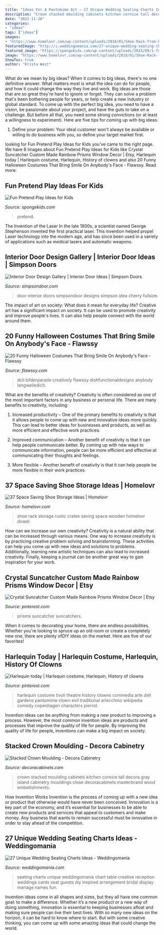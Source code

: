 ```yaml
---
title: "Ideas For A Pantomime Act ~ 27 Unique Wedding Seating Charts Ideas"
description: "Crown stacked moulding cabinets kitchen cornice tall decora gray island cabinetry mouldings close decoracabinets masterbrand wood embellishments"
date: "2022-11-26"
categories:
- "ideas"
tags: ["ideas"]
images:
- "https://www.homelovr.com/wp-content/uploads/2018/01/Shoe-Rack-from-Rustic-Crates.jpg"
featuredImage: "http://i.weddingomania.com/27-unique-wedding-seating-charts-ideas-5-500x698.jpg"
featured_image: "https://spongekids.com/wp-content/uploads/2015/09/1-fun-pretend-play-ideas-for-kids.jpg"
image: "https://www.homelovr.com/wp-content/uploads/2018/01/Shoe-Rack-from-Rustic-Crates.jpg"
ShowToc: true
author: "Krista West"
---
```



What do we mean by big ideas?
When it comes to big ideas, there's no one definitive answer. What matters most is what the idea can do for people, and how it could change the way they live and work. 
Big ideas are those that are so great they're hard to ignore or forget. They can solve a problem that's been bothering people for years, or help create a new industry or global standard. 
To come up with the perfect big idea, you need to have a vision, be passionate about your project, and have the guts to take on a challenge. But before all that, you need some strong convictions (or at least a willingness to experiment). 
Here are five tips for coming up with big ideas: 
1) Define your problem: Your ideal customer won't always be available or willing to do business with you, so define your target market first.

	

		
looking for Fun Pretend Play Ideas for Kids you've came to the right page. We have 8 Images about Fun Pretend Play Ideas for Kids like Crystal Suncatcher Custom Made Rainbow Prisms Window Decor | Etsy, Harlequin today | Harlequin costume, Harlequin, History of clowns and also 20 Funny Halloween Costumes That Bring Smile On Anybody&#039;s Face - Flawssy. Read more:
		
    
## Fun Pretend Play Ideas For Kids

<img loading=lazy src="https://spongekids.com/wp-content/uploads/2015/09/1-fun-pretend-play-ideas-for-kids.jpg" onerror="this.onerror=null;this.src='https://tse4.mm.bing.net/th?id=OIP.P25LdRZ0RV0E6_Yj0K9zGQHaKh&amp;pid=15.1';" alt="Fun Pretend Play Ideas for Kids">

_Source: spongekids.com_

>pretend. 

	

The Invention of the Laser
In the late 1800s, a scientist named George Stephenson invented the first practical laser. This invention helped propel Laser technology into the modern age, and has since been used in a variety of applications such as medical lasers and automatic weapons.

    
## Interior Door Design Gallery | Interior Door Ideas | Simpson Doors

<img loading=lazy src="http://www.simpsondoor.com/door-idea-gallery/fullsize/720.jpg" onerror="this.onerror=null;this.src='https://tse2.mm.bing.net/th?id=OIP.p94sU_9XprhD3OZ9pWUL0wHaLH&amp;pid=15.1';" alt="Interior Door Design Gallery | Interior Door Ideas | Simpson Doors">

_Source: simpsondoor.com_

>door interior doors simpsondoor designs simpson idea cherry fullsize. 

	

The impact of art on society: What does it mean for everyday life?
Creative art has a significant impact on society. It can be used to promote creativity and improve people's lives. It can also help people connect with the world around them.

    
## 20 Funny Halloween Costumes That Bring Smile On Anybody&#039;s Face - Flawssy

<img loading=lazy src="https://www.flawssy.com/wp-content/uploads/2016/05/Funny-Guy-Halloween-Costume-Ideas.jpg" onerror="this.onerror=null;this.src='https://tse4.mm.bing.net/th?id=OIP.Zf09jjS0mYx7iopWOecu6AHaLx&amp;pid=15.1';" alt="20 Funny Halloween Costumes That Bring Smile On Anybody&#039;s Face - Flawssy">

_Source: flawssy.com_

>dcli bilderparade creatively flawssy dishfunctionaldesigns anybody langweiledich. 

	

What are the benefits of creativity?
Creativity is often considered as one of the most important factors in any business or personal life. There are many benefits to creativity, including: 
1. Increased productivity – One of the primary benefits to creativity is that it allows people to come up with new and innovative ideas more quickly. This can lead to better ideas for businesses and products, as well as more efficient and effective work practices.

2. Improved communication – Another benefit of creativity is that it can help people communicate better. By coming up with new ways to communicate information, people can be more efficient and effective at communicating their thoughts and feelings.

3. More flexible – Another benefit of creativity is that it can help people be more flexible in their work practices.

    
## 37 Space Saving Shoe Storage Ideas | Homelovr

<img loading=lazy src="https://www.homelovr.com/wp-content/uploads/2018/01/Shoe-Rack-from-Rustic-Crates.jpg" onerror="this.onerror=null;this.src='https://tse1.mm.bing.net/th?id=OIP.MSFClcfLsR4tmfAhqS_FvwHaKx&amp;pid=15.1';" alt="37 Space Saving Shoe Storage Ideas | Homelovr">

_Source: homelovr.com_

>shoe rack storage rustic crates saving space wooden homelovr dowel. 

	

How can we increase our own creativity?
Creativity is a natural ability that can be increased through various means. One way to increase creativity is by practicing creative problem solving and brainstorming. These activities can help you come up with new ideas and solutions to problems. Additionally, learning new artistic techniques can also lead to increased creativity. Finally, keeping a journal can be another great way to gain inspiration for your work.

    
## Crystal Suncatcher Custom Made Rainbow Prisms Window Decor | Etsy

<img loading=lazy src="https://i.pinimg.com/736x/fc/c2/6d/fcc26d0561fdd564a6d65df69de72047.jpg" onerror="this.onerror=null;this.src='https://tse3.mm.bing.net/th?id=OIP.UiIUEJlh_cibgV8ZUXtjGwHaL3&amp;pid=15.1';" alt="Crystal Suncatcher Custom Made Rainbow Prisms Window Decor | Etsy">

_Source: pinterest.com_

>prisms suncatcher suncatchers. 

	

When it comes to decorating your home, there are endless possibilities. Whether you're looking to spruce up an old room or create a completely new one, there are plenty ofDIY ideas on the market. Here are five of our favorites!

    
## Harlequin Today | Harlequin Costume, Harlequin, History Of Clowns

<img loading=lazy src="https://i.pinimg.com/736x/9f/36/24/9f362421fe37ffb6496bc17b25747234--harlequin-costume-tivoli-gardens.jpg" onerror="this.onerror=null;this.src='https://tse2.mm.bing.net/th?id=OIP.fSIZ8NRnAfHvbqqNtVsSmwHaLH&amp;pid=15.1';" alt="Harlequin today | Harlequin costume, Harlequin, History of clowns">

_Source: pinterest.com_

>harlequin costume tivoli theatre history clowns commedia arte dell gardens pantomime clown evil traditional arlecchino wikipedia comedy copenhagen characters pierrot. 

	

Invention ideas can be anything from making a new product to improving a process. However, the most common invention ideas are products and processes that improve the quality of life for people. By improving the quality of life for people, inventions can make a big impact on society.

    
## Stacked Crown Moulding - Decora Cabinetry

<img loading=lazy src="https://www.decoracabinets.com/-/media/decora/products/mouldings_accents/stacked_crown_moulding.jpg" onerror="this.onerror=null;this.src='https://tse3.mm.bing.net/th?id=OIP.a7zdUGdKM6S-nYZHmDNorAHaLH&amp;pid=15.1';" alt="Stacked Crown Moulding - Decora Cabinetry">

_Source: decoracabinets.com_

>crown stacked moulding cabinets kitchen cornice tall decora gray island cabinetry mouldings close decoracabinets masterbrand wood embellishments. 

	

How Invention Works
Invention is the process of coming up with a new idea or product that otherwise would have never been conceived. Innovation is a key part of the economy, and it’s essential for businesses to be able to create new products and services that appeal to customers and make money. Any business that wants to remain successful must be innovative in order to stay ahead of the competition.

    
## 27 Unique Wedding Seating Charts Ideas - Weddingomania

<img loading=lazy src="http://i.weddingomania.com/27-unique-wedding-seating-charts-ideas-5-500x698.jpg" onerror="this.onerror=null;this.src='https://tse2.mm.bing.net/th?id=OIP.qsEFuKoHDHnwsCSPLAerDQHaKV&amp;pid=15.1';" alt="27 Unique Wedding Seating Charts Ideas - Weddingomania">

_Source: weddingomania.com_

>seating charts unique weddingomania chart table creative reception weddings cards seat guests diy inspired arrangement bridal display mariage names fun. 

	

Invention ideas come in all shapes and sizes, but they all have one common goal: to make a difference. Whether it’s a new product or a new way of doing something, innovation is essential to keeping businesses afloat and making sure people can live their best lives. With so many new ideas on the horizon, it can be hard to know where to start. But with some creative thinking, you can come up with some amazing ideas that could change the world.

